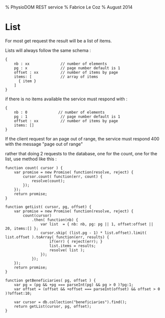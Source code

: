 % PhysioDOM REST service
% Fabrice Le Coz
% August 2014

# List

For most get request the result will be a list of items.

Lists will always follow the same schema :

~~~
{
	nb : xx              // number of elements
	pg : x               // page number default is 1
	offset : xx          // number of items by page
	items: [             // array of items
	  { item }
	] 
}
~~~

if there is no items available the service must respond with : 

~~~
{
	nb : 0              // number of elements
	pg : 1               // page number default is 1
	offset : xx          // number of items by page
	items: []
}
~~~

If the client request for an page out of range, the service must respond 400 with the message "page out of range"

rather that doing 2 requests to the database, one for the count, one for the list, use method like this :

~~~
function count( cursor ) {
	var promise = new Promise( function(resolve, reject) {
		cursor.count( function(err, count) {
			resolve(count);
		});
	});
	return promise;
}

function getList( cursor, pg, offset) {
	var promise = new Promise( function(resolve, reject) {
		count(cursor)
			.then( function(nb) {
				var list  = { nb: nb, pg: pg || 1, offset:offset || 20, items:[] };
				cursor.skip( (list.pg - 1) * list.offset).limit( list.offset ).toArray( function(err, results) {
					if(err) { reject(err); }
					list.items = results;
					resolve( list );
				});
			});
	});
	return promise;
}

function getBeneficiaries( pg, offset ) {
	var pg = (pg && +pg === parseInt(pg) && pg > 0 )?pg:1;
	var offset = (offset && +offset === parseInt(offset) && offset > 0 )?offset:10;
	
	var cursor = db.collection("beneficiaries").find();
	return getList(cursor, pg, offset);
}
~~~

